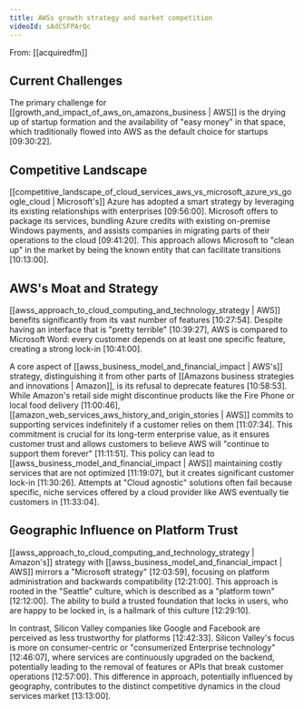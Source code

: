 ```yaml
---
title: AWSs growth strategy and market competition
videoId: sAdCSFPArQc
---
```


From: [[acquiredfm]] <br/> 

## Current Challenges
The primary challenge for [[growth_and_impact_of_aws_on_amazons_business | AWS]] is the drying up of startup formation and the availability of "easy money" in that space, which traditionally flowed into AWS as the default choice for startups <a class="yt-timestamp" data-t="09:30:22">[09:30:22]</a>.

## Competitive Landscape
[[competitive_landscape_of_cloud_services_aws_vs_microsoft_azure_vs_google_cloud | Microsoft's]] Azure has adopted a smart strategy by leveraging its existing relationships with enterprises <a class="yt-timestamp" data-t="09:56:00">[09:56:00]</a>. Microsoft offers to package its services, bundling Azure credits with existing on-premise Windows payments, and assists companies in migrating parts of their operations to the cloud <a class="yt-timestamp" data-t="09:41:20">[09:41:20]</a>. This approach allows Microsoft to "clean up" in the market by being the known entity that can facilitate transitions <a class="yt-timestamp" data-t="10:13:00">[10:13:00]</a>.

## AWS's Moat and Strategy
[[awss_approach_to_cloud_computing_and_technology_strategy | AWS]] benefits significantly from its vast number of features <a class="yt-timestamp" data-t="10:27:54">[10:27:54]</a>. Despite having an interface that is "pretty terrible" <a class="yt-timestamp" data-t="10:39:27">[10:39:27]</a>, AWS is compared to Microsoft Word: every customer depends on at least one specific feature, creating a strong lock-in <a class="yt-timestamp" data-t="10:41:00">[10:41:00]</a>.

A core aspect of [[awss_business_model_and_financial_impact | AWS's]] strategy, distinguishing it from other parts of [[Amazons business strategies and innovations | Amazon]], is its refusal to deprecate features <a class="yt-timestamp" data-t="10:58:53">[10:58:53]</a>. While Amazon's retail side might discontinue products like the Fire Phone or local food delivery <a class="yt-timestamp" data-t="11:00:46">[11:00:46]</a>, [[amazon_web_services_aws_history_and_origin_stories | AWS]] commits to supporting services indefinitely if a customer relies on them <a class="yt-timestamp" data-t="11:07:34">[11:07:34]</a>. This commitment is crucial for its long-term enterprise value, as it ensures customer trust and allows customers to believe AWS will "continue to support them forever" <a class="yt-timestamp" data-t="11:11:51">[11:11:51]</a>. This policy can lead to [[awss_business_model_and_financial_impact | AWS]] maintaining costly services that are not optimized <a class="yt-timestamp" data-t="11:19:07">[11:19:07]</a>, but it creates significant customer lock-in <a class="yt-timestamp" data-t="11:30:26">[11:30:26]</a>. Attempts at "Cloud agnostic" solutions often fail because specific, niche services offered by a cloud provider like AWS eventually tie customers in <a class="yt-timestamp" data-t="11:33:04">[11:33:04]</a>.

## Geographic Influence on Platform Trust
[[awss_approach_to_cloud_computing_and_technology_strategy | Amazon's]] strategy with [[awss_business_model_and_financial_impact | AWS]] mirrors a "Microsoft strategy" <a class="yt-timestamp" data-t="12:03:59">[12:03:59]</a>, focusing on platform administration and backwards compatibility <a class="yt-timestamp" data-t="12:21:00">[12:21:00]</a>. This approach is rooted in the "Seattle" culture, which is described as a "platform town" <a class="yt-timestamp" data-t="12:12:00">[12:12:00]</a>. The ability to build a trusted foundation that locks in users, who are happy to be locked in, is a hallmark of this culture <a class="yt-timestamp" data-t="12:29:10">[12:29:10]</a>.

In contrast, Silicon Valley companies like Google and Facebook are perceived as less trustworthy for platforms <a class="yt-timestamp" data-t="12:42:33">[12:42:33]</a>. Silicon Valley's focus is more on consumer-centric or "consumerized Enterprise technology" <a class="yt-timestamp" data-t="12:46:07">[12:46:07]</a>, where services are continuously upgraded on the backend, potentially leading to the removal of features or APIs that break customer operations <a class="yt-timestamp" data-t="12:57:00">[12:57:00]</a>. This difference in approach, potentially influenced by geography, contributes to the distinct competitive dynamics in the cloud services market <a class="yt-timestamp" data-t="13:13:00">[13:13:00]</a>.